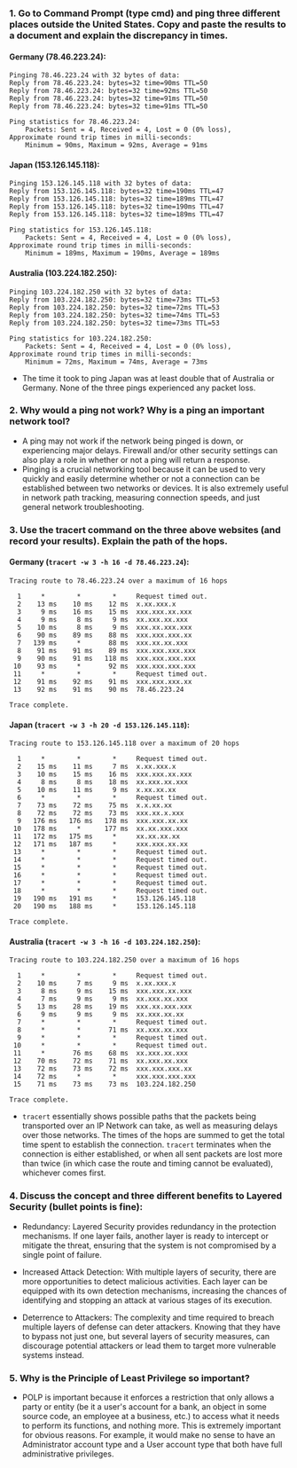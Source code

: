### 1. Go to Command Prompt (type cmd) and ping three different places outside the United States. Copy and paste the results to a document and explain the discrepancy in times.

#### Germany (78.46.223.24):

```
Pinging 78.46.223.24 with 32 bytes of data:
Reply from 78.46.223.24: bytes=32 time=90ms TTL=50
Reply from 78.46.223.24: bytes=32 time=92ms TTL=50
Reply from 78.46.223.24: bytes=32 time=91ms TTL=50
Reply from 78.46.223.24: bytes=32 time=91ms TTL=50

Ping statistics for 78.46.223.24:
    Packets: Sent = 4, Received = 4, Lost = 0 (0% loss),
Approximate round trip times in milli-seconds:
    Minimum = 90ms, Maximum = 92ms, Average = 91ms
```

#### Japan (153.126.145.118):

```
Pinging 153.126.145.118 with 32 bytes of data:
Reply from 153.126.145.118: bytes=32 time=190ms TTL=47
Reply from 153.126.145.118: bytes=32 time=189ms TTL=47
Reply from 153.126.145.118: bytes=32 time=190ms TTL=47
Reply from 153.126.145.118: bytes=32 time=189ms TTL=47

Ping statistics for 153.126.145.118:
    Packets: Sent = 4, Received = 4, Lost = 0 (0% loss),
Approximate round trip times in milli-seconds:
    Minimum = 189ms, Maximum = 190ms, Average = 189ms
```

#### Australia (103.224.182.250):

```
Pinging 103.224.182.250 with 32 bytes of data:
Reply from 103.224.182.250: bytes=32 time=73ms TTL=53
Reply from 103.224.182.250: bytes=32 time=72ms TTL=53
Reply from 103.224.182.250: bytes=32 time=74ms TTL=53
Reply from 103.224.182.250: bytes=32 time=73ms TTL=53

Ping statistics for 103.224.182.250:
    Packets: Sent = 4, Received = 4, Lost = 0 (0% loss),
Approximate round trip times in milli-seconds:
    Minimum = 72ms, Maximum = 74ms, Average = 73ms
```

- The time it took to ping Japan was at least double that of Australia or Germany. None of the three pings experienced any packet loss.

### 2. Why would a ping not work? Why is a ping an important network tool?

- A ping may not work if the network being pinged is down, or experiencing major delays. Firewall and/or other security settings can also play a role in whether or not a ping will return a response.
- Pinging is a crucial networking tool because it can be used to very quickly and easily determine whether or not a connection can be established between two networks or devices. It is also extremely useful in network path tracking, measuring connection speeds, and just general network troubleshooting.

### 3. Use the tracert command on the three above websites (and record your results). Explain the path of the hops.

#### Germany (`tracert -w 3 -h 16 -d 78.46.223.24`):

```
Tracing route to 78.46.223.24 over a maximum of 16 hops

  1     *        *        *     Request timed out.
  2    13 ms    10 ms    12 ms  x.xx.xxx.x
  3     9 ms    16 ms    15 ms  xxx.xxx.xx.xxx
  4     9 ms     8 ms     9 ms  xx.xxx.xx.xxx
  5    10 ms     8 ms     9 ms  xxx.xx.xxx.xxx
  6    90 ms    89 ms    88 ms  xxx.xxx.xxx.xx
  7   139 ms     *       88 ms  xxx.xx.xx.xxx
  8    91 ms    91 ms    89 ms  xxx.xxx.xxx.xxx
  9    90 ms    91 ms   118 ms  xxx.xxx.xxx.xxx
 10    93 ms     *       92 ms  xxx.xxx.xxx.xxx
 11     *        *        *     Request timed out.
 12    91 ms    92 ms    91 ms  xxx.xxx.xxx.xx
 13    92 ms    91 ms    90 ms  78.46.223.24

Trace complete.
```

#### Japan (`tracert -w 3 -h 20 -d 153.126.145.118`):

```
Tracing route to 153.126.145.118 over a maximum of 20 hops

  1     *        *        *     Request timed out.
  2    15 ms    11 ms     7 ms  x.xx.xxx.x
  3    10 ms    15 ms    16 ms  xxx.xxx.xx.xxx
  4     8 ms     8 ms    18 ms  xx.xxx.xx.xxx
  5    10 ms    11 ms     9 ms  x.xx.xx.xx
  6     *        *        *     Request timed out.
  7    73 ms    72 ms    75 ms  x.x.xx.xx
  8    72 ms    72 ms    73 ms  xxx.xx.x.xxx
  9   176 ms   176 ms   178 ms  xxx.xxx.xx.xx
 10   178 ms     *      177 ms  xx.xx.xxx.xxx
 11   172 ms   175 ms     *     xx.xx.xx.xx
 12   171 ms   187 ms     *     xxx.xxx.xx.xx
 13     *        *        *     Request timed out.
 14     *        *        *     Request timed out.
 15     *        *        *     Request timed out.
 16     *        *        *     Request timed out.
 17     *        *        *     Request timed out.
 18     *        *        *     Request timed out.
 19   190 ms   191 ms     *     153.126.145.118
 20   190 ms   188 ms     *     153.126.145.118

Trace complete.
```

#### Australia (`tracert -w 3 -h 16 -d 103.224.182.250`):

```
Tracing route to 103.224.182.250 over a maximum of 16 hops

  1     *        *        *     Request timed out.
  2    10 ms     7 ms     9 ms  x.xx.xxx.x
  3     8 ms     9 ms    15 ms  xxx.xxx.xx.xxx
  4     7 ms     9 ms     9 ms  xx.xxx.xx.xxx
  5    13 ms    28 ms    19 ms  xxx.xx.xxx.xxx
  6     9 ms     9 ms     9 ms  xx.xxx.xx.xx
  7     *        *        *     Request timed out.
  8     *        *       71 ms  xx.xxx.xx.xxx
  9     *        *        *     Request timed out.
 10     *        *        *     Request timed out.
 11     *       76 ms    68 ms  xx.xxx.xx.xxx
 12    70 ms    72 ms    71 ms  xx.xxx.xx.xxx
 13    72 ms    73 ms    72 ms  xxx.xxx.xxx.xx
 14    72 ms     *        *     xxx.xxx.xxx.xxx
 15    71 ms    73 ms    73 ms  103.224.182.250

Trace complete.
```

- `tracert` essentially shows possible paths that the packets being transported over an IP Network can take, as well as measuring delays over those networks. The times of the hops are summed to get the total time spent to establish the connection. `tracert` terminates when the connection is either established, or when all sent packets are lost more than twice (in which case the route and timing cannot be evaluated), whichever comes first.

### 4. Discuss the concept and three different benefits to Layered Security (bullet points is fine):

- Redundancy: Layered Security provides redundancy in the protection mechanisms. If one layer fails, another layer is ready to intercept or mitigate the threat, ensuring that the system is not compromised by a single point of failure.

- Increased Attack Detection: With multiple layers of security, there are more opportunities to detect malicious activities. Each layer can be equipped with its own detection mechanisms, increasing the chances of identifying and stopping an attack at various stages of its execution.

- Deterrence to Attackers: The complexity and time required to breach multiple layers of defense can deter attackers. Knowing that they have to bypass not just one, but several layers of security measures, can discourage potential attackers or lead them to target more vulnerable systems instead.

### 5. Why is the Principle of Least Privilege so important?

- POLP is important because it enforces a restriction that only allows a party or entity (be it a user's account for a bank, an object in some source code, an employee at a business, etc.) to access what it needs to perform its functions, and nothing more. This is extremely important for obvious reasons. For example, it would make no sense to have an Administrator account type and a User account type that both have full administrative privileges.
